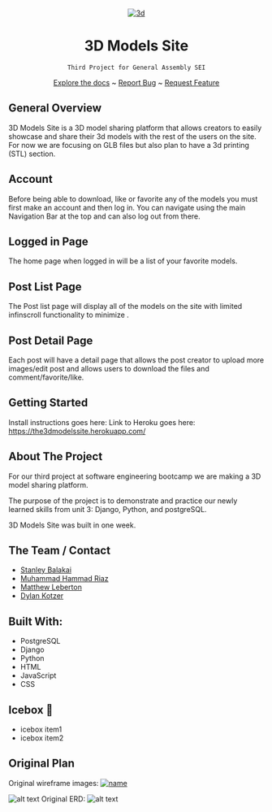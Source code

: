 <br />
<div align="center">
  <a href="https://github.com/DKotzer/3d-models-site">

![3d](https://user-images.githubusercontent.com/34380246/161459562-8f24140a-1ddb-49df-ab03-b62be923950c.png)
</a>

<h1 align="center">3D Models Site</h1>

    Third Project for General Assembly SEI

<a href="https://github.com/DKotzer/3d-models-site">Explore the docs</a>
~
<a href="https://github.com/DKotzer/3d-models-site/issues">Report Bug</a>
~
<a href="https://github.com/DKotzer/3d-models-site/issues">Request Feature</a>

</div>

## General Overview

3D Models Site is a 3D model sharing platform that allows creators to easily showcase and share their 3d models with the rest of the users on the site.
For now we are focusing on GLB files but also plan to have a 3d printing (STL) section.

## Account

Before being able to download, like or favorite any of the models you must first make an account and then log in. You can navigate using the main Navigation Bar at the top and can also log out from there.

## Logged in Page

The home page when logged in will be a list of your favorite models.

## Post List Page

The Post list page will display all of the models on the site with limited infinscroll functionality to minimize .

## Post Detail Page

Each post will have a detail page that allows the post creator to upload more images/edit post and allows users to download the files and comment/favorite/like.

## Getting Started

Install instructions goes here:
Link to Heroku goes here: https://the3dmodelssite.herokuapp.com/

## About The Project

For our third project at software engineering bootcamp we are making a 3D model sharing platform.

The purpose of the project is to demonstrate and practice our newly learned skills from unit 3: Django, Python, and postgreSQL.

3D Models Site was built in one week.

## The Team / Contact

- [Stanley Balakai](https://github.com/stanley-balakai)
- [Muhammad Hammad Riaz](https://www.linkedin.com/in/muhammad-hammad-riaz/)
- [Matthew Leberton](https://www.linkedin.com/in/matthewlebreton/)
- [Dylan Kotzer](https://www.linkedin.com/in/dylan-kotzer-3a5421190/)

## Built With:

- PostgreSQL
- Django
- Python
- HTML
- JavaScript
- CSS

## Icebox :icecream:

- icebox item1
- icebox item2

## Original Plan

Original wireframe images:
[![name](https://i.imgur.com/bZNXvZF.png)](https://i.imgur.com/bZNXvZF.png)

![alt text](https://i.imgur.com/9XyRYu1.png)
Original ERD:
![alt text](https://i.imgur.com/PuZmpTC.png)
